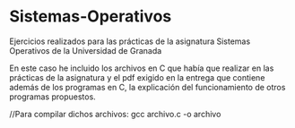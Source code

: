 # Sistemas-Operativos
Ejercicios realizados para las prácticas de la asignatura Sistemas Operativos de la Universidad de Granada

En este caso he incluido los archivos en C que había que realizar en las prácticas de la asignatura y el pdf exigido en la entrega que contiene además de los programas en C, la explicación del funcionamiento de otros programas propuestos.

//Para compilar dichos archivos: gcc archivo.c -o archivo
